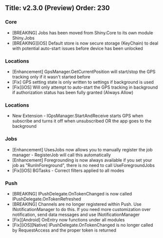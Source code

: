 Title: v2.3.0 (Preview)
Order: 230
---

### Core
* [BREAKING] Jobs has been moved from Shiny.Core to its own module Shiny.Jobs
* [BREAKING][iOS] Default store is now secure storage (KeyChain) to deal with potential auto-start issues before device has been unlocked

### Locations
* [Enhancement] GpsManager.GetCurrentPosition will start/stop the GPS tracking only if it wasn't started before
* [Fix] GPS setting state is only written to settings if background is used
* [Fix][iOS] Will only attempt to auto-start the GPS tracking in background if authorization status has been fully granted (Always Allow)

### Locations
* New Extension - IGpsManager.StartAndReceive starts GPS when subscribe and turns it off when unsubscribed OR the app goes to the background

### Jobs
* [Enhancement] UsesJobs now allows you to manually register the job manager - RegisterJob will call this automatically
* [Enhancement] Foregrounding is now always available if you set your job as "RunInForeground", there is no need to call UseForegroundJobs
* [Fix][iOS] BGTasks - Correct filters applied to all modes

### Push
* [BREAKING] IPushDelegate.OnTokenChanged is now called IPushDelegate.OnTokenRefreshed
* [BREAKING] Channels are no longer registered within Push.  Use INotificationManager to do this.  If you need more customization over notification, send data messages and use INotificationManager
* [Fix][Android] OnEntry now functions under all modules
* [Fix][iOS][Native] IPushDelegate.OnTokenChanged is no longer called by RequestAccess and the proper token is returned